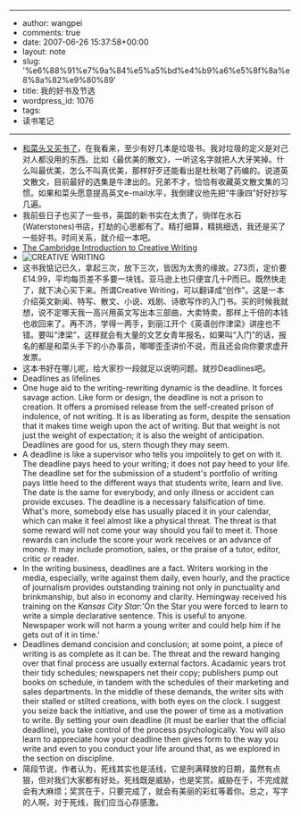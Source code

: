 - --
- author: wangpei
- comments: true
- date: 2007-06-26 15:37:58+00:00
- layout: note
- slug: '%e6%88%91%e7%9a%84%e5%a5%bd%e4%b9%a6%e5%8f%8a%e8%8a%82%e9%80%89'
- title: 我的好书及节选
- wordpress_id: 1076
- tags:
- 读书笔记
- --
- [和菜头又买书了](http://www.hecaitou.net/?p=1712)，在我看来，至少有好几本是垃圾书。我对垃圾的定义是对己对人都没用的东西。比如《最优美的散文》，一听这名字就把人大牙笑掉。什么叫最优美，怎么不叫真优美，那样好歹还能看出是杜秋喝了药编的。说道英文散文，目前最好的选集是牛津出的。兄弟不才，恰恰有收藏英文散文集的习惯。如果和菜头愿意提高英文e-mail水平，我倒建议他先把“牛康四”好好抄写几遍。
- 我前些日子也买了一些书，英国的新书实在太贵了，徜徉在水石(Waterstones)书店，打劫的心思都有了。精打细算，精挑细选，我还是买了一些好书。时间关系，就介绍一本吧。
- [The Cambridge Introduction to Creative Writing](http://www.amazon.co.uk/Cambridge-Introduction-Creative-Introductions-Literature/dp/0521547547/ref=sr_1_2/202-9067094-7021458?ie=UTF8&s=books&qid=1182869880&sr=8-2)
- ![CREATIVE WRITING](http://ec1.images-amazon.com/images/I/41Gz5jrZMYL._AA240_.jpg)
- 这书我惦记已久，拿起三次，放下三次，皆因为太贵的缘故。273页，定价要£14.99，平均每页差不多要一块钱。亚马逊上也只便宜几十P而已。既然快走了，就下决心买下来。所谓Creative Writing，可以翻译成“创作”。这是一本介绍英文新闻、特写、散文、小说、戏剧、诗歌写作的入门书。买的时候我就想，说不定哪天我一高兴用英文写出本三部曲，大卖特卖，那样上千倍的本钱也收回来了。再不济，学得一两手，到丽江开个《英语创作津梁》讲座也不错。要叫“津梁”，这样就会有大量的文艺女青年报名，如果叫“入门”的话，报名的都是和菜头手下的小办事员，唧唧歪歪讲价不说，而且还会向你要求虚开发票。
- 这本书好在哪儿呢，给大家抄一段就足以说明问题。就抄Deadlines吧。
- Deadlines as lifelines
- One huge aid to the writing-rewriting dynamic is the deadline. It forces savage action. Like form or design, the deadline is not a prison to creation. It offers a promised release from the self-created prison of indolence, of not writing. It is as liberating as form, despite the sensation that it makes time weigh upon the act of writing. But that weight is not just the weight of expectation; it is also the weight of anticipation. Deadlines are good for us, stern though they may seem.
- A deadline is like a supervisor who tells you impolitely to get on with it. The deadline pays heed to your writing; it does not pay heed to your life. The deadline set for the submission of a student's portfolio of writing pays little heed to the different ways that students write, learn and live. The date is the same for everybody, and only illness or accident can provide excuses. The deadline is a necessary falsification of time. What's more, somebody else has usually placed it in your calendar, which can make it feel almost like a physical threat. The threat is that some reward will not come your way should you fail to meet it. Those rewards can include the score your work receives or an advance of money. It may include promotion, sales, or the praise of a tutor, editor, critic or reader.
- In the writing business, deadlines are a fact. Writers working in the media, especially, write against them daily, even hourly, and the practice of journalism provides outstanding training not only in punctuality and brinkmanship, but also in economy and clarity. Hemingway received his training on the _Kansas City Star_:'On the Star you were forced to learn to write a simple declarative sentence. This is useful to anyone. Newspaper work will not harm a young writer and could help him if he gets out of it in time.'
- Deadlines demand concision and conclusion; at some point, a piece of writing is as complete as it can be. The threat and the reward hanging over that final process are usually external factors. Acadamic years trot their tidy schedules; newspapers net their copy; publishers pump out books on schedule, in tandem with the schedules of their marketing and sales departments. In the middle of these demands, the writer sits with their stalled or stilted creations, with both eyes on the clock. I suggest you seize back the initiative, and use the power of time as a motivation to write. By setting your own deadline (it must be earlier that the official deadline), you take control of the process psychologically. You will also learn to appreciate how your deadline then gives form to the way you write and even to you conduct your life around that, as we explored in the section on discipline.
- 简段节说，作者认为，死线其实也是活线，它是刑满释放的日期，虽然有点狠，但对我们大家都有好处。死线既是威胁，也是奖赏。威胁在于，不完成就会有大麻烦；奖赏在于，只要完成了，就会有美丽的彩虹等着你。总之，写字的人啊，对于死线，我们应当心存感激。
